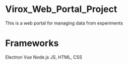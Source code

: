 # Virox_Web_Portal_Project

This is a web portal for managing data from experiments

# Frameworks
Electron
Vue
Node.js
JS, HTML, CSS